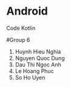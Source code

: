 # Android
Code Kotlin

#Group 6
1. Huynh Hieu Nghia
2. Nguyen Quoc Dung
3. Dau Thi Ngoc Anh
4. Le Hoang Phuc
5. So Ho Uyen 